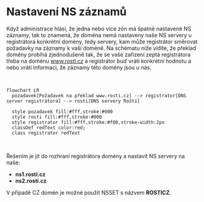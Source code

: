 # Nastavení NS záznamů

Když administrace hlásí, že jedna nebo více zón má špatně nastavené NS záznamy, tak to znamená, že doména nemá nastaveny naše NS servery u registrátora konkrétní domény, tedy servery, kam může registrátor směrovat požadavky na záznamy k vaší doméně. Na schématu níže vidíte, že překlad domény probíhá zjednodušeně tak, že se vaše zařízení zeptá registrátora třeba na doménu *www.rosti.cz* a registrátor buď vrátí konkrétní hodnotu a nebo vrátí informaci, že záznamy této domény jsou u nás.

<br>

```mermaid
flowchart LR
  pozadavek[Požadavek na překlad www.rosti.cz] --> registrator[DNS server registrátora] --> rosti[DNS servery Roští]

  style pozadavek fill:#fff,stroke:#000
  style rosti fill:#fff,stroke:#000
  style registrator fill:#fff,stroke:#f00,stroke-width:2px
  classDef redText color:red;
  class registrator redText
```

<br>

Řešením je jít do rozhraní registrátora domény a nastavit NS servery na naše:

* **ns1.rosti.cz**
* **ns2.rosti.cz**

V případě CZ domén je možné použít NSSET s názvem **ROSTICZ**.
